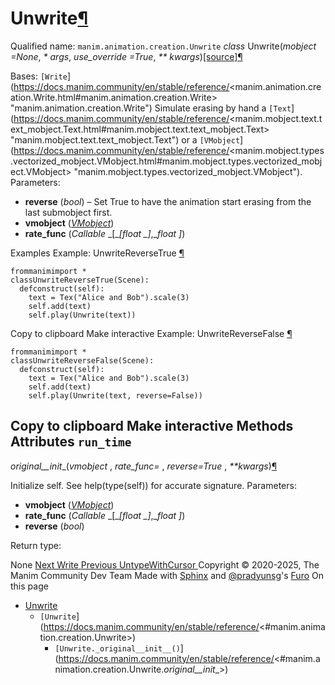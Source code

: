 # Unwrite[¶](https://docs.manim.community/en/stable/reference/<#unwrite> "Link to this heading")
Qualified name: `manim.animation.creation.Unwrite`
_class_ Unwrite(_mobject =None_, _* args_, _use_override =True_, _** kwargs_)[[source]](https://docs.manim.community/en/stable/reference/<../_modules/manim/animation/creation.html#Unwrite>)[¶](https://docs.manim.community/en/stable/reference/<#manim.animation.creation.Unwrite> "Link to this definition")
    
Bases: `[Write`](https://docs.manim.community/en/stable/reference/<manim.animation.creation.Write.html#manim.animation.creation.Write> "manim.animation.creation.Write")
Simulate erasing by hand a `[Text`](https://docs.manim.community/en/stable/reference/<manim.mobject.text.text_mobject.Text.html#manim.mobject.text.text_mobject.Text> "manim.mobject.text.text_mobject.Text") or a `[VMobject`](https://docs.manim.community/en/stable/reference/<manim.mobject.types.vectorized_mobject.VMobject.html#manim.mobject.types.vectorized_mobject.VMobject> "manim.mobject.types.vectorized_mobject.VMobject").
Parameters:
    
  * **reverse** (_bool_) – Set True to have the animation start erasing from the last submobject first.
  * **vmobject** ([_VMobject_](https://docs.manim.community/en/stable/reference/<manim.mobject.types.vectorized_mobject.VMobject.html#manim.mobject.types.vectorized_mobject.VMobject> "manim.mobject.types.vectorized_mobject.VMobject"))
  * **rate_func** (_Callable_ _[__[__float_ _]__,__float_ _]_)


Examples
Example: UnwriteReverseTrue [¶](https://docs.manim.community/en/stable/reference/<#unwritereversetrue>)
```
frommanimimport *
classUnwriteReverseTrue(Scene):
  defconstruct(self):
    text = Tex("Alice and Bob").scale(3)
    self.add(text)
    self.play(Unwrite(text))

```
Copy to clipboard
Make interactive
Example: UnwriteReverseFalse [¶](https://docs.manim.community/en/stable/reference/<#unwritereversefalse>)
```
frommanimimport *
classUnwriteReverseFalse(Scene):
  defconstruct(self):
    text = Tex("Alice and Bob").scale(3)
    self.add(text)
    self.play(Unwrite(text, reverse=False))

```
Copy to clipboard
Make interactive
Methods
Attributes
`run_time`  
---  
_original__init__(_vmobject_ , _rate_func= <function linear>_, _reverse=True_ , _**kwargs_)[¶](https://docs.manim.community/en/stable/reference/<#manim.animation.creation.Unwrite._original__init__> "Link to this definition")
    
Initialize self. See help(type(self)) for accurate signature.
Parameters:
    
  * **vmobject** ([_VMobject_](https://docs.manim.community/en/stable/reference/<manim.mobject.types.vectorized_mobject.VMobject.html#manim.mobject.types.vectorized_mobject.VMobject> "manim.mobject.types.vectorized_mobject.VMobject"))
  * **rate_func** (_Callable_ _[__[__float_ _]__,__float_ _]_)
  * **reverse** (_bool_)


Return type:
    
None
[ Next Write ](https://docs.manim.community/en/stable/reference/<manim.animation.creation.Write.html>) [ Previous UntypeWithCursor ](https://docs.manim.community/en/stable/reference/<manim.animation.creation.UntypeWithCursor.html>)
Copyright © 2020-2025, The Manim Community Dev Team 
Made with [Sphinx](https://docs.manim.community/en/stable/reference/<https:/www.sphinx-doc.org/>) and [@pradyunsg](https://docs.manim.community/en/stable/reference/<https:/pradyunsg.me>)'s [Furo](https://docs.manim.community/en/stable/reference/<https:/github.com/pradyunsg/furo>)
On this page 
  * [Unwrite](https://docs.manim.community/en/stable/reference/<#>)
    * `[Unwrite`](https://docs.manim.community/en/stable/reference/<#manim.animation.creation.Unwrite>)
      * `[Unwrite._original__init__()`](https://docs.manim.community/en/stable/reference/<#manim.animation.creation.Unwrite._original__init__>)


